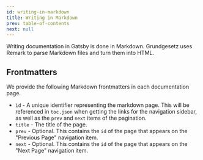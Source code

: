 ```yaml
---
id: writing-in-markdown
title: Writing in Markdown
prev: table-of-contents
next: null
---
```


Writing documentation in Gatsby is done in Markdown. Grundgesetz uses Remark to parse Markdown files and turn them into HTML.

## Frontmatters

We provide the following Markdown frontmatters in each documentation page.

- `id` - A unique identifier representing the markdown page. This will be referenced in `toc.json` when getting the links for the navigation sidebar, as well as the `prev` and `next` items of the pagination.
- `title` - The title of the page.
- `prev` - Optional. This contains the `id` of the page that appears on the "Previous Page" navigation item.
- `next` - Optional. This contains the `id` of the page that appears on the "Next Page" navigation item.
